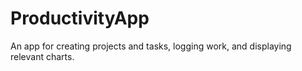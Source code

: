 # ProductivityApp
An app for creating projects and tasks, logging work, and displaying relevant charts.
